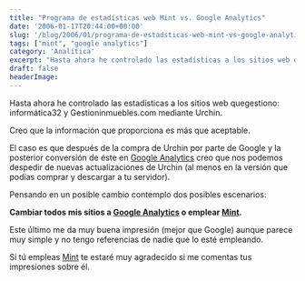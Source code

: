 ```yaml
---
title: "Programa de estadísticas web Mint vs. Google Analytics"
date: '2006-01-17T20:44:00+00:00'
slug: '/blog/2006/01/programa-de-estadsticas-web-mint-vs-google-analytics'
tags: ["mint", "google analytics"]
category: 'Analítica'
excerpt: "Hasta ahora he controlado las estadísticas a los sitios web quegestiono: informática32 y Gestioninmuebles.com mediante Urchin.Creo que la información que proporciona es más que aceptable.El caso es..."
draft: false
headerImage: 
---
```

Hasta ahora he controlado las estadísticas a los sitios web quegestiono: informática32 y Gestioninmuebles.com mediante Urchin.

Creo que la información que proporciona es más que aceptable.

El caso es que después de la compra de Urchin por parte de Google y la posterior conversión de éste en [Google Analytics](http://www.google.com/analytics) creo que nos podemos despedir de nuevas actualizaciones de Urchin (al menos en la versión que podías comprar y descargar a tu servidor).

Pensando en un posible cambio contemplo dos posibles escenarios:

**Cambiar todos mis sitios a [Google Analytics](http://www.google.com/analytics) o emplear [Mint](http://www.haveamint.com/).**

Este último me da muy buena impresión (mejor que Google) aunque parece muy simple y no tengo referencias de nadie que lo esté empleando.

Si tú empleas [Mint](http://www.haveamint.com/) te estaré muy agradecido si me comentas tus impresiones sobre él.

